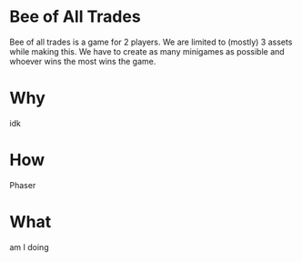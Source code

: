 # Bee of All Trades
Bee of all trades is a game for 2 players. We are limited to (mostly) 3 assets while making this. We have to create as many minigames as possible and whoever wins the most wins the game.
# Why
idk
# How
Phaser
# What
am I doing
